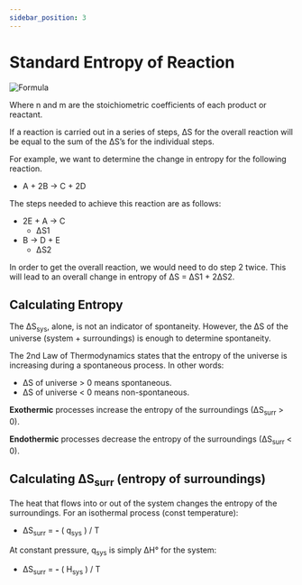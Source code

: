 ```yaml
---
sidebar_position: 3
---
```


# Standard Entropy of Reaction

![Formula](/img/chemistry/standard-entropy.png)

Where n and m are the stoichiometric coefficients of each product or reactant.

If a reaction is carried out in a series of steps, ∆S for the overall reaction will be equal to the sum of the ∆S’s for the individual steps.

For example, we want to determine the change in entropy for the following reaction.

* A + 2B → C + 2D

The steps needed to achieve this reaction are as follows:

* 2E + A → C
    * ∆S1
* B → D + E
    * ∆S2

In order to get the overall reaction, we would need to do step 2 twice. This will lead to an overall change in entropy of ∆S = ∆S1 + 2∆S2.

## Calculating Entropy

The ∆S<sub>sys</sub>, alone, is not an indicator of spontaneity. However, the ∆S of the universe (system + surroundings) is enough to determine spontaneity.

The 2nd Law of Thermodynamics states that the entropy of the universe is increasing during a spontaneous process. In other words:

* ∆S of universe > 0 means spontaneous.
* ∆S of universe < 0 means non-spontaneous.

**Exothermic** processes increase the entropy of the surroundings (∆S<sub>surr</sub> > 0).

**Endothermic** processes decrease the entropy of the surroundings (∆S<sub>surr</sub> < 0).

## Calculating ∆S<sub>surr</sub> (entropy of surroundings)

The heat that flows into or out of the system changes the entropy of the surroundings. For an isothermal process (const temperature):

* ∆S<sub>surr</sub> = **-** ( q<sub>sys</sub> ) / T

At constant pressure, q<sub>sys</sub> is simply ∆H° for the system:

* ∆S<sub>surr</sub> = **-** ( H<sub>sys</sub> ) / T